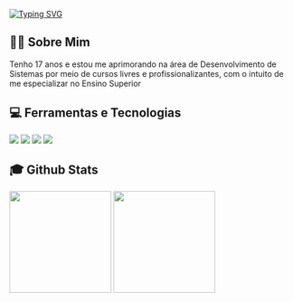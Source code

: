<a href="https://git.io/typing-svg"><img src="https://readme-typing-svg.herokuapp.com?font=&size=35&font=Dancing+Script&pause=1000&color=6A01A4FF&random=false&width=435&lines=Oii!+Sou+a+Amanda+Brito" alt="Typing SVG" /></a>

## 👩🏻 Sobre Mim 

<div> Tenho 17 anos e estou me aprimorando na área de Desenvolvimento de Sistemas por meio de cursos livres e profissionalizantes, com o intuito de me especializar no Ensino Superior </div>


## 💻 Ferramentas e Tecnologias 
<div>
  <img src="https://img.shields.io/badge/HTML5-f56320?style=for-the-badge&logo=html5&logoColor=white" target="_blank"></a>
  <img src="https://img.shields.io/badge/CSS3-2079f5?style=for-the-badge&logo=css3&logoColor=white" target="_blank"></a>
  <img src="https://img.shields.io/badge/JavaScript-d0d02f?style=for-the-badge&logo=javascript&logoColor=black" target="_blank"></a>
  <img src="https://img.shields.io/badge/Canva-5cceff?style=for-the-badge&logo=canva&logoColor=black" target="_blank"></a>
</div> 
 

## :mortar_board: Github Stats
<div>
  <a href="https://github.com/1705200"></a>
  <img height="180em" src="https://github-readme-stats.vercel.app/api?username=17052006&show_icons=true&theme=dracula&include_all_commits=true&count_private=true"/>
  <img height="180em" src="https://github-readme-stats.vercel.app/api/top-langs/?username=1705200&layout=compact&langs_count=7&theme=dracula"/>
</div>
